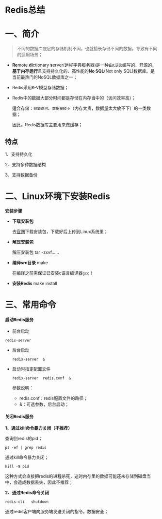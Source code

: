 # Redis总结

# 一、简介

> 不同的数据库底层的存储机制不同，也就擅长存储不同的数据，导致有不同的适用场景；

- **Re**mote **di**ctionary **s**erver(远程字典服务器)是一种由`C语言`编写的、开源的、**基于内存运行**且支持持久化的、高性能的**No SQL**(Not only SQL)数据库。是当前最热门的NoSQL数据库之一；

- Redis采用K-V模型存储数据；

- Redis中的数据大部分时间都是存储在内存当中的（访问效率高）；

  适合存储：`频繁访问`、`数据量较小`（内存太贵，数据量太大放不下）的一类数据；

  因此，Redis数据库主要用来做缓存；



## 特点

1、支持持久化

2、支持多种数据结构

3、支持数据备份



# 二、Linux环境下安装Redis

**安装步骤**

- **下载安装包**

  去[官网](https://redis.io)下载安装包，下载好后上传到Linux系统里；

- **解压安装包**

  解压安装包 tar -zxvf……

- **编译src目录** make

  在编译之前需保证已安装c语言编译器`gcc`！

- **安装Redis** make install



# 三、常用命令

#### **启动Redis服务**

-  前台启动

  ```shell
  redis-server
  ```

  

- 后台启动

  ```shell
  redis-server	&
  ```

- 启动时指定配置文件

  ```
  redis-server	redis.conf	&
  ```

  参数说明：

  - redis.conf：redis配置文件的路径；
  - &：可选参数，后台启动；



#### 关闭Redis服务

**1、通过kill命令暴力关闭（不推荐）**

查询到redis的pid；

```shell
ps -ef | grep redis
```

通过kill命令暴力关闭；

```shell
kill -9 pid
```

这种方式会直接把redis的进程杀死，这时内存里的数据可能还未存储到磁盘当中，会造成数据丢失，因此不推荐；

**2、通过Redis命令关闭**

```
redis-cli	shutdown
```

通过redis客户端向服务端发送关闭的指令，数据安全；





